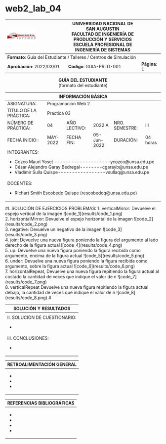 # web2_lab_04
<div align="center">
<table>
    <theader>
        <tr>
            <td><img src="https://github.com/rescobedoq/pw2/blob/main/epis.png?raw=true" alt="EPIS" style="width:50%; height:auto"/></td>
            <th>
                <span style="font-weight:bold;">UNIVERSIDAD NACIONAL DE SAN AUGUSTIN</span><br />
                <span style="font-weight:bold;">FACULTAD DE INGENIERÍA DE PRODUCCIÓN Y SERVICIOS</span><br />
                <span style="font-weight:bold;">ESCUELA PROFESIONAL DE INGENIERÍA DE SISTEMAS</span>
            </th>
                  </tr>
    </theader>
    <tbody>
        <tr><td colspan="3"><span style="font-weight:bold;">Formato</span>: Guía del Estudiante / Talleres / Centros de Simulación</td></tr>
        <tr><td><span style="font-weight:bold;">Aprobación</span>:  2022/03/01</td><td><span style="font-weight:bold;">Código</span>: GUIA-PRLD-001</td><td><span style="font-weight:bold;">Página</span>: 1</td></tr>
    </tbody>
</table>
</div>

<div align="center">
<span style="font-weight:bold;">GUÍA DEL ESTUDIANTE</span><br />
<span>(formato del estudiante)</span>
</div>


<table>
<theader>
<tr><th colspan="6">INFORMACIÓN BÁSICA</th></tr>
</theader>
<tbody>
<tr><td>ASIGNATURA:</td><td colspan="5">Programación Web 2</td></tr>
<tr><td>TÍTULO DE LA PRÁCTICA:</td><td colspan="5">Practica 03</td></tr>
<tr>
<td>NÚMERO DE PRÁCTICA:</td><td>04</td><td>AÑO LECTIVO:</td><td>2022 A</td><td>NRO. SEMESTRE:</td><td>III</td>
</tr>
<tr>
<td>FECHA INICIO::</td><td>MAY-2022</td><td>FECHA FIN:</td><td>05-Jun-2022</td><td>DURACIÓN:</td><td>04 horas</td>
</tr>
<tr><td colspan="6">INTEGRANTES:
<ul>
<li>Cozco Mauri Yoset --------------------ycozco@unsa.edu.pe</li>
<li>César Alejandro Garay Bedregal--------cgarayb@unsa.edu.pe</li>
<li>Vladimir Sulla Quispe-----------------vsullaq@unsa.edu.pe</li>
</ul>
</td>
</<tr>
<tr><td colspan="6">DOCENTES:
<ul>
<li>Richart Smith Escobedo Quispe (rescobedoq@unsa.edu.pe)</li>
</ul>
</td>
</<tr>
</tdbody>
</table>




<table>
<theader>
<tr><th colspan="6">SOLUCIÓN Y RESULTADOS</th></tr>
</theader>
<tbody>
</tr>
<tr><td colspan="6">
<tr>
#I. SOLUCIÓN DE EJERCICIOS PROBLEMAS:
1.  verticalMirror: Devuelve el espejo vertical de la imagen
    ![code_1](results/code_1.png)
</tr><br>
<tr>
2.  horizontalMirror: Devuelve el espejo horizontal de la imagen
    ![code_2](results/code_2.png)
</tr><tr><br>
3.  negative: Devuelve un negativo de la imagen
    ![code_3](results/code_3.png)
</tr><tr><br>
4.  join: Devuelve una nueva figura poniendo la figura del argumento al lado derecho de la figura actual
    ![code_4](results/code_4.png)
</tr><tr><br>
5.  up: Devuelve una nueva figura poniendo la figura recibida como argumento, encima de la figura actual
    ![code_5](results/code_5.png)
</tr><tr><br>
6.  under: Devuelve una nueva figura poniendo la figura recibida como argumento, sobre la figura actual
        ![code_6](results/code_6.png)
</tr><tr><br>
7.  horizontalRepeat, Devuelve una nueva figura repitiendo la figura actual al costado la cantidad de veces que indique el valor de n
        ![code_7](results/code_7.png)
</tr><tr><br>
8.  verticalRepeat Devuelve una nueva figura repitiendo la figura actual debajo, la cantidad de veces que indique el valor de n
        ![code_8](results/code_8.png)
</tr>
</td>
</<tr>
#
</tr>



<tr><td colspan="6">II. SOLUCIÓN DE CUESTIONARIO:
<ul>
<li>
</li>


</ul>
</td>
</<tr>
 
</tr>
<tr><td colspan="6">III. CONCLUSIONES:
<ul>
<li></li>

</td>
</<tr>

</tdbody>
</table>


<table>
<theader>
<tr><th colspan="6">RETROALIMENTACIÓN GENERAL</th></tr>
</theader>
<tbody>
</tr>
<tr><td colspan="6">
<ul>
<li><a </a></li>
<li><a </a></li>
<li><a </a></li>
</ul>
</td>
</<tr>
</tdbody>
</table>


<table>
<theader>
<tr><th colspan="6">REFERENCIAS BIBLIOGRÁFICAS</th></tr>
</theader>
<tbody>
</tr>
<tr><td colspan="6">
<ul>
<li></li>
<li></li>
<li></li>

<li></li>
</ul>
</td>
</<tr>
</tdbody>
</table>


